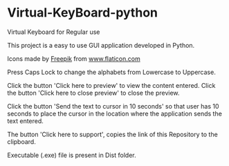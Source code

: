 # Virtual-KeyBoard-python
Virtual Keyboard for Regular use

This project is a easy to use GUI application developed in Python.

Icons made by <a href="https://www.flaticon.com/authors/freepik" title="Freepik">Freepik</a> from <a href="https://www.flaticon.com/" title="Flaticon"> www.flaticon.com</a>

Press Caps Lock to change the alphabets from Lowercase to Uppercase.

Click the button 'Click here to preview' to view the content entered. Click the button 'Click here to close preview' to close the preview.

Click the button 'Send the text to cursor in 10 seconds' so that user has 10 seconds to place the cursor in the location where the application sends the text entered.

The button 'Click here to support', copies the link of this Repository to the clipboard.

Executable (.exe) file is present in Dist folder.
